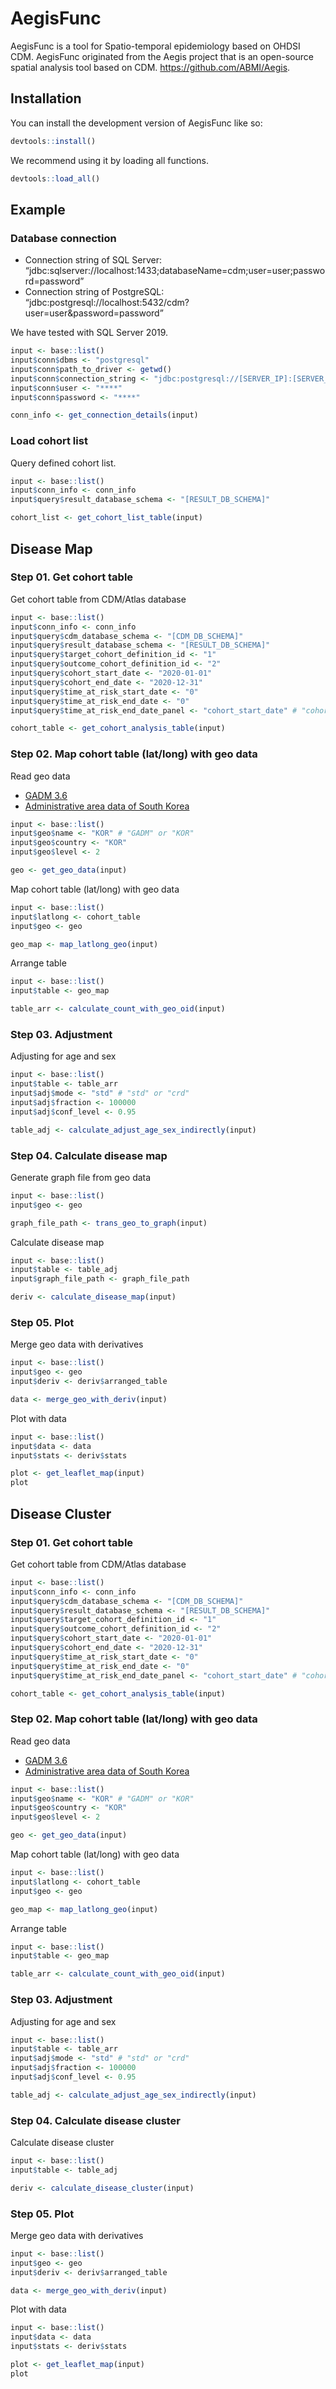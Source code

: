 
<!-- README.md is generated from README.Rmd. Please edit that file -->

# AegisFunc

<!-- badges: start -->
<!-- badges: end -->

AegisFunc is a tool for Spatio-temporal epidemiology based on OHDSI CDM.
AegisFunc originated from the Aegis project that is an open-source
spatial analysis tool based on CDM. <https://github.com/ABMI/Aegis>.

## Installation

You can install the development version of AegisFunc like so:

``` r
devtools::install()
```

We recommend using it by loading all functions.

``` r
devtools::load_all()
```

## Example

### Database connection

-   Connection string of SQL Server:
    “jdbc:sqlserver://localhost:1433;databaseName=cdm;user=user;password=password”
-   Connection string of PostgreSQL:
    “jdbc:postgresql://localhost:5432/cdm?user=user&password=password”

We have tested with SQL Server 2019.

``` r
input <- base::list()
input$conn$dbms <- "postgresql"
input$conn$path_to_driver <- getwd()
input$conn$connection_string <- "jdbc:postgresql://[SERVER_IP]:[SERVER_PORT]/[CDM_DB_NAME]"
input$conn$user <- "****"
input$conn$password <- "****"

conn_info <- get_connection_details(input)
```

### Load cohort list

Query defined cohort list.

``` r
input <- base::list()
input$conn_info <- conn_info
input$query$result_database_schema <- "[RESULT_DB_SCHEMA]"

cohort_list <- get_cohort_list_table(input)
```

## Disease Map

### Step 01. Get cohort table

Get cohort table from CDM/Atlas database

``` r
input <- base::list()
input$conn_info <- conn_info
input$query$cdm_database_schema <- "[CDM_DB_SCHEMA]"
input$query$result_database_schema <- "[RESULT_DB_SCHEMA]"
input$query$target_cohort_definition_id <- "1"
input$query$outcome_cohort_definition_id <- "2"
input$query$cohort_start_date <- "2020-01-01"
input$query$cohort_end_date <- "2020-12-31"
input$query$time_at_risk_start_date <- "0"
input$query$time_at_risk_end_date <- "0"
input$query$time_at_risk_end_date_panel <- "cohort_start_date" # "cohort_start_date" or "cohort_end_date"

cohort_table <- get_cohort_analysis_table(input)
```

### Step 02. Map cohort table (lat/long) with geo data

Read geo data

-   [GADM 3.6](https://gadm.org/)
-   [Administrative area data of South
    Korea](http://www.gisdeveloper.co.kr/?p=2332)

``` r
input <- base::list()
input$geo$name <- "KOR" # "GADM" or "KOR"
input$geo$country <- "KOR"
input$geo$level <- 2

geo <- get_geo_data(input)
```

Map cohort table (lat/long) with geo data

``` r
input <- base::list()
input$latlong <- cohort_table
input$geo <- geo

geo_map <- map_latlong_geo(input)
```

Arrange table

``` r
input <- base::list()
input$table <- geo_map

table_arr <- calculate_count_with_geo_oid(input)
```

### Step 03. Adjustment

Adjusting for age and sex

``` r
input <- base::list()
input$table <- table_arr
input$adj$mode <- "std" # "std" or "crd"
input$adj$fraction <- 100000
input$adj$conf_level <- 0.95

table_adj <- calculate_adjust_age_sex_indirectly(input)
```

### Step 04. Calculate disease map

Generate graph file from geo data

``` r
input <- base::list()
input$geo <- geo

graph_file_path <- trans_geo_to_graph(input)
```

Calculate disease map

``` r
input <- base::list()
input$table <- table_adj
input$graph_file_path <- graph_file_path

deriv <- calculate_disease_map(input)
```

### Step 05. Plot

Merge geo data with derivatives

``` r
input <- base::list()
input$geo <- geo
input$deriv <- deriv$arranged_table

data <- merge_geo_with_deriv(input)
```

Plot with data

``` r
input <- base::list()
input$data <- data
input$stats <- deriv$stats

plot <- get_leaflet_map(input)
plot
```

## Disease Cluster

### Step 01. Get cohort table

Get cohort table from CDM/Atlas database

``` r
input <- base::list()
input$conn_info <- conn_info
input$query$cdm_database_schema <- "[CDM_DB_SCHEMA]"
input$query$result_database_schema <- "[RESULT_DB_SCHEMA]"
input$query$target_cohort_definition_id <- "1"
input$query$outcome_cohort_definition_id <- "2"
input$query$cohort_start_date <- "2020-01-01"
input$query$cohort_end_date <- "2020-12-31"
input$query$time_at_risk_start_date <- "0"
input$query$time_at_risk_end_date <- "0"
input$query$time_at_risk_end_date_panel <- "cohort_start_date" # "cohort_start_date" or "cohort_end_date"

cohort_table <- get_cohort_analysis_table(input)
```

### Step 02. Map cohort table (lat/long) with geo data

Read geo data

-   [GADM 3.6](https://gadm.org/)
-   [Administrative area data of South
    Korea](http://www.gisdeveloper.co.kr/?p=2332)

``` r
input <- base::list()
input$geo$name <- "KOR" # "GADM" or "KOR"
input$geo$country <- "KOR"
input$geo$level <- 2

geo <- get_geo_data(input)
```

Map cohort table (lat/long) with geo data

``` r
input <- base::list()
input$latlong <- cohort_table
input$geo <- geo

geo_map <- map_latlong_geo(input)
```

Arrange table

``` r
input <- base::list()
input$table <- geo_map

table_arr <- calculate_count_with_geo_oid(input)
```

### Step 03. Adjustment

Adjusting for age and sex

``` r
input <- base::list()
input$table <- table_arr
input$adj$mode <- "std" # "std" or "crd"
input$adj$fraction <- 100000
input$adj$conf_level <- 0.95

table_adj <- calculate_adjust_age_sex_indirectly(input)
```

### Step 04. Calculate disease cluster

Calculate disease cluster

``` r
input <- base::list()
input$table <- table_adj

deriv <- calculate_disease_cluster(input)
```

### Step 05. Plot

Merge geo data with derivatives

``` r
input <- base::list()
input$geo <- geo
input$deriv <- deriv$arranged_table

data <- merge_geo_with_deriv(input)
```

Plot with data

``` r
input <- base::list()
input$data <- data
input$stats <- deriv$stats

plot <- get_leaflet_map(input)
plot
```
